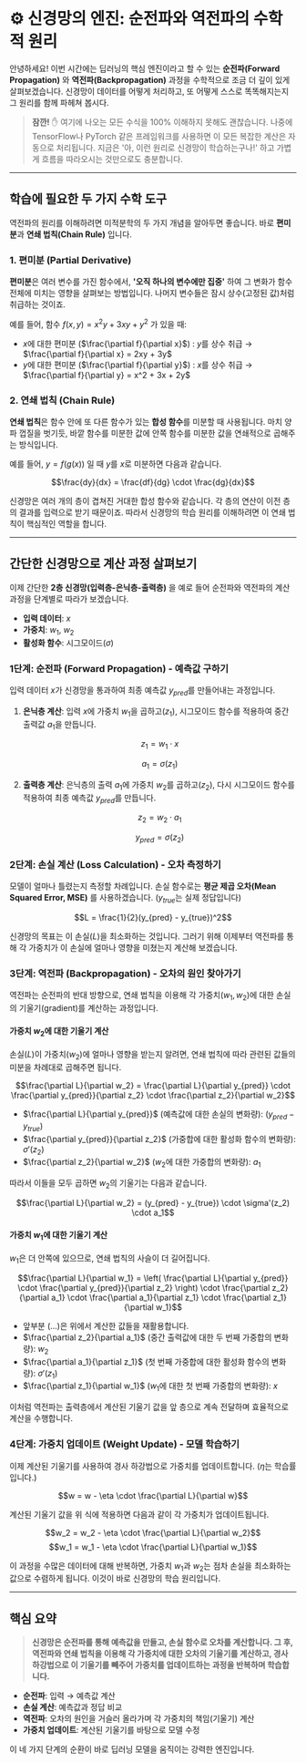 # ⚙️ 신경망의 엔진: 순전파와 역전파의 수학적 원리

안녕하세요! 이번 시간에는 딥러닝의 핵심 엔진이라고 할 수 있는 **순전파(Forward Propagation)** 와 **역전파(Backpropagation)** 과정을 수학적으로 조금 더 깊이 있게 살펴보겠습니다. 신경망이 데이터를 어떻게 처리하고, 또 어떻게 스스로 똑똑해지는지 그 원리를 함께 파헤쳐 봅시다.

> **잠깐!** ✋
> 여기에 나오는 모든 수식을 100% 이해하지 못해도 괜찮습니다. 나중에 TensorFlow나 PyTorch 같은 프레임워크를 사용하면 이 모든 복잡한 계산은 자동으로 처리됩니다. 지금은 '아, 이런 원리로 신경망이 학습하는구나!' 하고 가볍게 흐름을 따라오시는 것만으로도 충분합니다.

---

## 학습에 필요한 두 가지 수학 도구

역전파의 원리를 이해하려면 미적분학의 두 가지 개념을 알아두면 좋습니다. 바로 **편미분**과 **연쇄 법칙(Chain Rule)** 입니다.

### 1. 편미분 (Partial Derivative)

**편미분**은 여러 변수를 가진 함수에서, **'오직 하나의 변수에만 집중'** 하여 그 변화가 함수 전체에 미치는 영향을 살펴보는 방법입니다. 나머지 변수들은 잠시 상수(고정된 값)처럼 취급하는 것이죠.

예를 들어, 함수 $f(x,y) = x^2y + 3xy + y^2$ 가 있을 때:

- $x$에 대한 편미분 ($\frac{\partial f}{\partial x}$) : $y$를 상수 취급 → $\frac{\partial f}{\partial x} = 2xy + 3y$
- $y$에 대한 편미분 ($\frac{\partial f}{\partial y}$) : $x$를 상수 취급 → $\frac{\partial f}{\partial y} = x^2 + 3x + 2y$

### 2. 연쇄 법칙 (Chain Rule)

**연쇄 법칙**은 함수 안에 또 다른 함수가 있는 **합성 함수**를 미분할 때 사용됩니다. 마치 양파 껍질을 벗기듯, 바깥 함수를 미분한 값에 안쪽 함수를 미분한 값을 연쇄적으로 곱해주는 방식입니다.

예를 들어, $y = f(g(x))$ 일 때 $y$를 $x$로 미분하면 다음과 같습니다.

$$\frac{dy}{dx} = \frac{df}{dg} \cdot \frac{dg}{dx}$$

신경망은 여러 개의 층이 겹쳐진 거대한 합성 함수와 같습니다. 각 층의 연산이 이전 층의 결과를 입력으로 받기 때문이죠. 따라서 신경망의 학습 원리를 이해하려면 이 연쇄 법칙이 핵심적인 역할을 합니다.

---

## 간단한 신경망으로 계산 과정 살펴보기

이제 간단한 **2층 신경망(입력층-은닉층-출력층)** 을 예로 들어 순전파와 역전파의 계산 과정을 단계별로 따라가 보겠습니다.

- **입력 데이터**: $x$
- **가중치**: $w_1$, $w_2$
- **활성화 함수**: 시그모이드($\sigma$)

### 1단계: 순전파 (Forward Propagation) - 예측값 구하기

입력 데이터 $x$가 신경망을 통과하여 최종 예측값 $y_{pred}$를 만들어내는 과정입니다.

1.  **은닉층 계산**: 입력 $x$에 가중치 $w_1$을 곱하고($z_1$), 시그모이드 함수를 적용하여 중간 출력값 $a_1$을 만듭니다.

    $$z_1 = w_1 \cdot x$$

    $$a_1 = \sigma(z_1)$$

2.  **출력층 계산**: 은닉층의 출력 $a_1$에 가중치 $w_2$를 곱하고($z_2$), 다시 시그모이드 함수를 적용하여 최종 예측값 $y_{pred}$를 만듭니다.

    $$z_2 = w_2 \cdot a_1$$

    $$y_{pred} = \sigma(z_2)$$

### 2단계: 손실 계산 (Loss Calculation) - 오차 측정하기

모델이 얼마나 틀렸는지 측정할 차례입니다. 손실 함수로는 **평균 제곱 오차(Mean Squared Error, MSE)** 를 사용하겠습니다. ($y_{true}$는 실제 정답입니다)

$$L = \frac{1}{2}(y_{pred} - y_{true})^2$$

신경망의 목표는 이 손실($L$)을 최소화하는 것입니다. 그러기 위해 이제부터 역전파를 통해 각 가중치가 이 손실에 얼마나 영향을 미쳤는지 계산해 보겠습니다.

### 3단계: 역전파 (Backpropagation) - 오차의 원인 찾아가기

역전파는 순전파의 반대 방향으로, 연쇄 법칙을 이용해 각 가중치($w_1, w_2$)에 대한 손실의 기울기(gradient)를 계산하는 과정입니다.

#### **가중치 $w_2$에 대한 기울기 계산**

손실($L$)이 가중치($w_2$)에 얼마나 영향을 받는지 알려면, 연쇄 법칙에 따라 관련된 값들의 미분을 차례대로 곱해주면 됩니다.

$$\frac{\partial L}{\partial w_2} = \frac{\partial L}{\partial y_{pred}} \cdot \frac{\partial y_{pred}}{\partial z_2} \cdot \frac{\partial z_2}{\partial w_2}$$

- $\frac{\partial L}{\partial y_{pred}}$ (예측값에 대한 손실의 변화량): $(y_{pred} - y_{true})$
- $\frac{\partial y_{pred}}{\partial z_2}$ (가중합에 대한 활성화 함수의 변화량): $\sigma'(z_2)$
- $\frac{\partial z_2}{\partial w_2}$ ($w_2$에 대한 가중합의 변화량): $a_1$

따라서 이들을 모두 곱하면 $w_2$의 기울기는 다음과 같습니다.

$$\frac{\partial L}{\partial w_2} = (y_{pred} - y_{true}) \cdot \sigma'(z_2) \cdot a_1$$

#### **가중치 $w_1$에 대한 기울기 계산**

$w_1$은 더 안쪽에 있으므로, 연쇄 법칙의 사슬이 더 길어집니다.

$$\frac{\partial L}{\partial w_1} = \left( \frac{\partial L}{\partial y_{pred}} \cdot \frac{\partial y_{pred}}{\partial z_2} \right) \cdot \frac{\partial z_2}{\partial a_1} \cdot \frac{\partial a_1}{\partial z_1} \cdot \frac{\partial z_1}{\partial w_1}$$

- 앞부분 $\left( \dots \right)$은 위에서 계산한 값들을 재활용합니다.
- $\frac{\partial z_2}{\partial a_1}$ (중간 출력값에 대한 두 번째 가중합의 변화량): $w_2$
- $\frac{\partial a_1}{\partial z_1}$ (첫 번째 가중합에 대한 활성화 함수의 변화량): $\sigma'(z_1)$
- $\frac{\partial z_1}{\partial w_1}$ ($w_1$에 대한 첫 번째 가중합의 변화량): $x$

이처럼 역전파는 출력층에서 계산된 기울기 값을 앞 층으로 계속 전달하며 효율적으로 계산을 수행합니다.

### 4단계: 가중치 업데이트 (Weight Update) - 모델 학습하기

이제 계산된 기울기를 사용하여 경사 하강법으로 가중치를 업데이트합니다. ($\eta$는 학습률입니다.)

$$w = w - \eta \cdot \frac{\partial L}{\partial w}$$

계산된 기울기 값을 위 식에 적용하면 다음과 같이 각 가중치가 업데이트됩니다.

$$w_2 = w_2 - \eta \cdot \frac{\partial L}{\partial w_2}$$
$$w_1 = w_1 - \eta \cdot \frac{\partial L}{\partial w_1}$$

이 과정을 수많은 데이터에 대해 반복하면, 가중치 $w_1$과 $w_2$는 점차 손실을 최소화하는 값으로 수렴하게 됩니다. 이것이 바로 신경망의 학습 원리입니다.

---

## 핵심 요약

> **신경망은 순전파를 통해 예측값을 만들고, 손실 함수로 오차를 계산합니다. 그 후, 역전파와 연쇄 법칙을 이용해 각 가중치에 대한 오차의 기울기를 계산하고, 경사 하강법으로 이 기울기를 빼주어 가중치를 업데이트하는 과정을 반복하며 학습합니다.**

- **순전파**: 입력 → 예측값 계산
- **손실 계산**: 예측값과 정답 비교
- **역전파**: 오차의 원인을 거슬러 올라가며 각 가중치의 책임(기울기) 계산
- **가중치 업데이트**: 계산된 기울기를 바탕으로 모델 수정

이 네 가지 단계의 순환이 바로 딥러닝 모델을 움직이는 강력한 엔진입니다.
